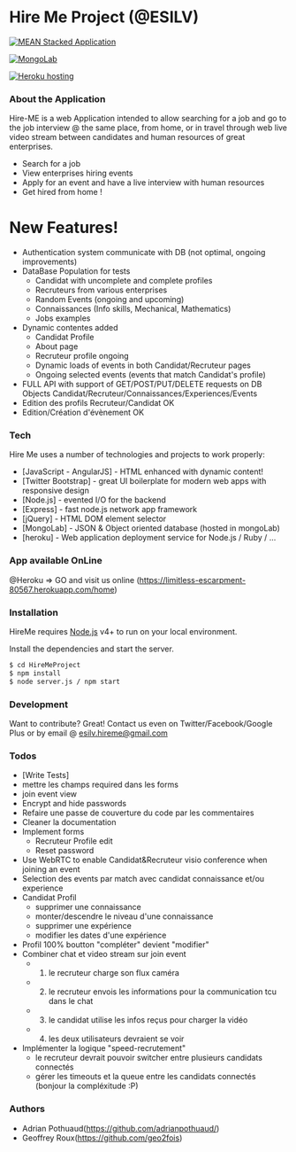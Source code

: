 # Hire Me Project (@ESILV)

[![MEAN Stacked Application](http://lerjen.me/wp-content/uploads/2015/05/maxresdefault.jpg)](http://mean.io/)

[![MongoLab](https://tctechcrunch2011.files.wordpress.com/2016/02/mlab-logo.png)](https://mlab.com/)

[![Heroku hosting](https://camo.githubusercontent.com/0114f89fa7abb867b1ce24bbcb83594bace70ac5/687474703a2f2f692e696d6775722e636f6d2f304962665275522e6a7067)](https://www.heroku.com/)

### About the Application

Hire-ME is a web Application intended to allow searching for a job and go to the job interview @ the same place, from home, or in travel through web live video stream between candidates and human resources of great enterprises.

  - Search for a job
  - View enterprises hiring events
  - Apply for an event and have a live interview with human resources
  - Get hired from home !

# New Features!

  - Authentication system communicate with DB (not optimal, ongoing improvements)
  - DataBase Population for tests 
    - Candidat with uncomplete and complete profiles 
    - Recruteurs from various enterprises
    - Random Events (ongoing and upcoming)
    - Connaissances (Info skills, Mechanical, Mathematics)
    - Jobs examples
  - Dynamic contentes added
    - Candidat Profile
    - About page
    - Recruteur profile ongoing
    - Dynamic loads of events in both Candidat/Recruteur pages
    - Ongoing selected events (events that match Candidat's profile)
  - FULL API with support of GET/POST/PUT/DELETE requests on DB Objects Candidat/Recruteur/Connaissances/Experiences/Events
  - Edition des profils Recruteur/Candidat OK
  - Edition/Création d'évènement OK

### Tech

Hire Me uses a number of technologies and projects to work properly:

* [JavaScript - AngularJS] - HTML enhanced with dynamic content!
* [Twitter Bootstrap] - great UI boilerplate for modern web apps with responsive design
* [Node.js] - evented I/O for the backend
* [Express] - fast node.js network app framework
* [jQuery] - HTML DOM element selector
* [MongoLab] - JSON & Object oriented database (hosted in mongoLab)
* [heroku] - Web application deployment service for Node.js / Ruby / ...

### App available OnLine

@Heroku => GO and visit us online (https://limitless-escarpment-80567.herokuapp.com/home)

### Installation

HireMe requires [Node.js](https://nodejs.org/) v4+ to run on your local environment.

Install the dependencies and start the server.

```sh
$ cd HireMeProject
$ npm install
$ node server.js / npm start
```

### Development

Want to contribute? Great! Contact us even on Twitter/Facebook/Google Plus or by email @ esilv.hireme@gmail.com

### Todos

 - [Write Tests]
 - mettre les champs required dans les forms
 - join event view
 - Encrypt and hide passwords
 - Refaire une passe de couverture du code par les commentaires
 - Cleaner la documentation
 - Implement forms 
    - Recruteur Profile edit
    - Reset password
 - Use WebRTC to enable Candidat&Recruteur visio conference when joining an event
 - Selection des events par match avec candidat connaissance et/ou experience
 - Candidat Profil 
    - supprimer une connaissance
    - monter/descendre le niveau d'une connaissance
    - supprimer une expérience
    - modifier les dates d'une expérience
  - Profil 100% boutton "compléter" devient "modifier"
  - Combiner chat et video stream sur join event 
    - 1) le recruteur charge son flux caméra
    - 2) le recruteur envois les informations pour la communication tcu dans le chat
    - 3) le candidat utilise les infos reçus pour charger la vidéo
    - 4) les deux utilisateurs devraient se voir
  - Implémenter la logique "speed-recrutement"
    - le recruteur devrait pouvoir switcher entre plusieurs candidats connectés
    - gérer les timeouts et la queue entre les candidats connectés (bonjour la compléxitude :P)

### Authors

 - Adrian Pothuaud(https://github.com/adrianpothuaud/)
 - Geoffrey Roux(https://github.com/geo2fois)
